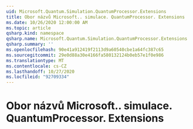 ```yaml
---
uid: Microsoft.Quantum.Simulation.QuantumProcessor.Extensions
title: Obor názvů Microsoft.. simulace. QuantumProcessor. Extensions
ms.date: 10/26/2020 12:00:00 AM
ms.topic: article
qsharp.kind: namespace
qsharp.name: Microsoft.Quantum.Simulation.QuantumProcessor.Extensions
qsharp.summary: ''
ms.openlocfilehash: 90e41a912419f2113d9a60540cbe1a64fc387c65
ms.sourcegitcommit: 29e0d88a30e4166fa580132124b0eb57e1f0e986
ms.translationtype: MT
ms.contentlocale: cs-CZ
ms.lasthandoff: 10/27/2020
ms.locfileid: "92709334"
---
```

# <a name="microsoftquantumsimulationquantumprocessorextensions-namespace"></a>Obor názvů Microsoft.. simulace. QuantumProcessor. Extensions



